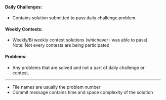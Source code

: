 #### Daily Challenges:
- Contains solution submitted to pass daily challenge problem.

#### Weekly Contests:
- Weekly/Bi weekly contest solutions (whichever i was able to pass).
  Note: Not every contests are being participated

#### Problems:
- Any problems that are solved and not a part of daily challenge or contest.

----------------------------------------------------------------------------

* File names are usually the problem number
* Commit message contains time and space complexity of the solution
